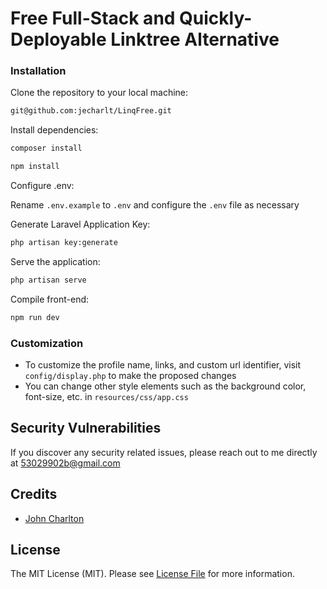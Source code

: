 # Free Full-Stack and Quickly-Deployable Linktree Alternative

### Installation

Clone the repository to your local machine:

```bash
git@github.com:jecharlt/LinqFree.git
```

Install dependencies: 

```bash
composer install
```

```bash 
npm install
```

Configure .env:

Rename `.env.example` to `.env` and configure the `.env` file as necessary

Generate Laravel Application Key:

```bash
php artisan key:generate
````

Serve the application:

```bash
php artisan serve
```

Compile front-end:
```bash
npm run dev
```

### Customization

- To customize the profile name, links, and custom url identifier, visit `config/display.php` to make the proposed 
  changes
- You can change other style elements such as the background color, font-size, etc. in `resources/css/app.css`

## Security Vulnerabilities

If you discover any security related issues, please reach out to me directly at [53029902b@gmail.com](mailto:53029902b@gmail.com)

## Credits

- [John Charlton](https://github.com/jecharlt)


## License

The MIT License (MIT). Please see [License File](LICENSE.md) for more information.





